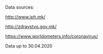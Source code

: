 Data sources:

http://www.iph.mk/

http://zdravstvo.gov.mk/

https://www.worldometers.info/coronavirus/

Data up to 30.04.2020


